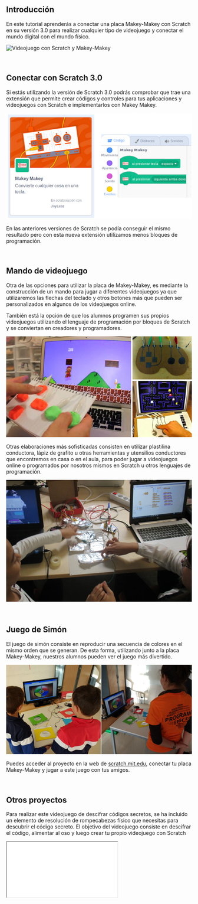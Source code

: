 ## Introducción

En este tutorial aprenderás a conectar una placa Makey-Makey con Scratch en su versión 3.0 para realizar cualquier tipo de videojuego y conectar el mundo digital con el mundo físico.

![](img/preview.gif "Videojuego con Scratch y Makey-Makey")



<br />




## Conectar con Scratch 3.0

Si estás utilizando la versión de Scratch 3.0 podrás comprobar que trae una extensión que permite crear códigos y controles para tus aplicaciones y videojuegos con Scratch e implementarlos con Makey Makey.

![](img/extension.jpg "Extensión para Scratch 3.0")

En las anteriores versiones de Scratch se podía conseguir el mismo resultado pero con esta nueva extensión utilizamos menos bloques de programación.



<br />



## Mando de videojuego

Otra de las opciones para utilizar la placa de Makey-Makey, es mediante la construcción de un mando para jugar a diferentes videojuegos ya que utilizaremos las flechas del teclado y otros botones más que pueden ser personalizados en algunos de los videojuegos online.

También está la opción de que los alumnos programen sus propios videojuegos utilizando el lenguaje de programación por bloques de Scratch y se conviertan en creadores y programadores.

![](img/mandos.jpg "Mando de videojuego")

Otras elaboraciones más sofisticadas consisten en utilizar plastilina conductora, lápiz de grafito u otras herramientas y utensilios conductores que encontremos en casa o en el aula, para poder jugar a videojuegos online o programados por nosotros mismos en Scratch u otros lenguajes de programación.

![](img/mando-videojuego.jpg "Mando de videojuego conectado a Makey-Makey")



<br />



## Juego de Simón

El juego de simón consiste en reproducir una secuencia de colores en el mismo orden que se generan. De esta forma, utilizando junto a la placa Makey-Makey, nuestros alumnos pueden ver el juego más divertido.

![](img/juego-de-simon.jpg "Juego de Simón con Scratch y Makey-Makey")

Puedes acceder al proyecto en la web de [scratch.mit.edu](https://scratch.mit.edu/projects/20016532/fullscreen), conectar tu placa Makey-Makey y jugar a este juego con tus amigos.



<br />



## Otros proyectos

Para realizar este videojuego de descifrar códigos secretos, se ha incluido un elemento de resolución de rompecabezas físico que necesitas para descubrir el código secreto. El objetivo del videojuego consiste en descifrar el código, alimentar al oso y luego crear tu propio videojuego con Scratch

<div class="iframe">
  <iframe src="//www.youtube.com/embed/NvzFx_2Duw4" allowfullscreen></iframe>
</div>

